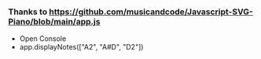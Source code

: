### Thanks to https://github.com/musicandcode/Javascript-SVG-Piano/blob/main/app.js ###

- Open Console
- app.displayNotes(["A2", "A#D", "D2"])
